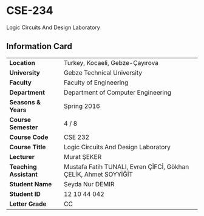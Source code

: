 # CSE-234
Logic Circuits And Design Laboratory

## Information Card
| | |
| --- | --- |
| **Location** | Turkey, Kocaeli, Gebze-Çayırova |
| **University** | Gebze Technical University |
| **Faculty** | Faculty of Engineering |
| **Department** | Department of Computer Engineering |
| **Seasons & Years** | Spring 2016 |
| **Course Semester** | 4 / 8 |
| **Course Code** | CSE 232 |
| **Course Title** | Logic Circuits And Design Laboratory |
| **Lecturer** | Murat ŞEKER |
| **Teaching Assistant** | Mustafa Fatih TUNALI, Evren ÇİFCİ, Gökhan ÇELİK, Ahmet SOYYİĞİT |
| **Student Name** | Seyda Nur DEMIR |
| **Student ID** | 12 10 44 042 |
| **Letter Grade** | CC |
